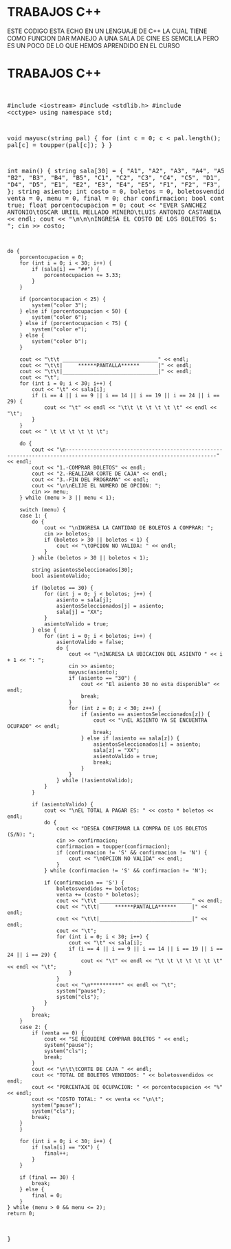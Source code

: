 # TRABAJOS C++

 ESTE CODIGO ESTA ECHO EN UN LENGUAJE DE C++ LA CUAL TIENE COMO FUNCION DAR MANEJO A UNA SALA DE CINE ES SEMCILLA PERO ES UN POCO DE LO QUE HEMOS APRENDIDO EN EL CURSO
 <br>
    <h1>TRABAJOS C++</h1>
    <br>
    <pre>
#include &lt;iostream&gt;
#include &lt;stdlib.h&gt;
#include &lt;cctype&gt;
using namespace std;

void mayusc(string pal) {
    for (int c = 0; c < pal.length(); c++) {
        pal[c] = toupper(pal[c]);
    }
}

int main() {
    string sala[30] = {
        "A1", "A2", "A3", "A4", "A5",
        "B1", "B2", "B3", "B4", "B5",
        "C1", "C2", "C3", "C4", "C5",
        "D1", "D2", "D3", "D4", "D5",
        "E1", "E2", "E3", "E4", "E5",
        "F1", "F2", "F3", "F4", "F5"
    };
    string asiento;
    int costo = 0, boletos = 0, boletosvendidos = 0, venta = 0, menu = 0, final = 0;
    char confirmacion;
    bool continuar = true;
    float porcentocupacion = 0;
    cout << "EVER SANCHEZ ANTONIO\tOSCAR URIEL MELLADO MINERO\tLUIS ANTONIO CASTANEDA ORTUNO" << endl;
    cout << "\n\n\nINGRESA EL COSTO DE LOS BOLETOS  $: ";
    cin >> costo;

    do {
        porcentocupacion = 0;
        for (int i = 0; i < 30; i++) {
            if (sala[i] == "##") {
                porcentocupacion += 3.33;
            }
        }

        if (porcentocupacion < 25) {
            system("color 3");
        } else if (porcentocupacion < 50) {
            system("color 6");
        } else if (porcentocupacion < 75) {
            system("color e");
        } else {
            system("color b");
        }

        cout << "\t\t _______________________________" << endl;
        cout << "\t\t|     ******PANTALLA******      |" << endl;
        cout << "\t\t|_______________________________|" << endl;
        cout << "\t";
        for (int i = 0; i < 30; i++) {
            cout << "\t" << sala[i];
            if (i == 4 || i == 9 || i == 14 || i == 19 || i == 24 || i == 29) {
                cout << "\t" << endl << "\t\t \t \t \t \t \t" << endl << "\t";
            }
        }
        cout << " \t \t \t \t \t \t";

        do {
            cout << "\n-----------------------------------------------------------------------------------------------------------------------" << endl;
            cout << "1.-COMPRAR BOLETOS" << endl;
            cout << "2.-REALIZAR CORTE DE CAJA" << endl;
            cout << "3.-FIN DEL PROGRAMA" << endl;
            cout << "\n\nELIJE EL NUMERO DE OPCION: ";
            cin >> menu;
        } while (menu > 3 || menu < 1);

        switch (menu) {
        case 1: {
            do {
                cout << "\nINGRESA LA CANTIDAD DE BOLETOS A COMPRAR: ";
                cin >> boletos;
                if (boletos > 30 || boletos < 1) {
                    cout << "\tOPCION NO VALIDA: " << endl;
                }
            } while (boletos > 30 || boletos < 1);

            string asientosSeleccionados[30];
            bool asientoValido;

            if (boletos == 30) {
                for (int j = 0; j < boletos; j++) {
                    asiento = sala[j];
                    asientosSeleccionados[j] = asiento;
                    sala[j] = "XX";
                }
                asientoValido = true;
            } else {
                for (int i = 0; i < boletos; i++) {
                    asientoValido = false;
                    do {
                        cout << "\nINGRESA LA UBICACION DEL ASIENTO " << i + 1 << ": ";
                        cin >> asiento;
                        mayusc(asiento);
                        if (asiento == "30") {
                            cout << "El asiento 30 no esta disponible" << endl;
                            break;
                        }
                        for (int z = 0; z < 30; z++) {
                            if (asiento == asientosSeleccionados[z]) {
                                cout << "\nEL ASIENTO YA SE ENCUENTRA OCUPADO" << endl;
                                break;
                            } else if (asiento == sala[z]) {
                                asientosSeleccionados[i] = asiento;
                                sala[z] = "XX";
                                asientoValido = true;
                                break;
                            }
                        }
                    } while (!asientoValido);
                }
            }

            if (asientoValido) {
                cout << "\nEL TOTAL A PAGAR ES: " << costo * boletos << endl;
                do {
                    cout << "DESEA CONFIRMAR LA COMPRA DE LOS BOLETOS (S/N): ";
                    cin >> confirmacion;
                    confirmacion = toupper(confirmacion);
                    if (confirmacion != 'S' && confirmacion != 'N') {
                        cout << "\nOPCION NO VALIDA" << endl;
                    }
                } while (confirmacion != 'S' && confirmacion != 'N');

                if (confirmacion == 'S') {
                    boletosvendidos += boletos;
                    venta += (costo * boletos);
                    cout << "\t\t ______________________________" << endl;
                    cout << "\t\t|     ******PANTALLA******     |" << endl;
                    cout << "\t\t|______________________________|" << endl;
                    cout << "\t";
                    for (int i = 0; i < 30; i++) {
                        cout << "\t" << sala[i];
                        if (i == 4 || i == 9 || i == 14 || i == 19 || i == 24 || i == 29) {
                            cout << "\t" << endl << "\t \t \t \t \t \t \t" << endl << "\t";
                        }
                    }
                    cout << "\n**********" << endl << "\t";
                    system("pause");
                    system("cls");
                }
            }
            break;
        }
        case 2: {
            if (venta == 0) {
                cout << "SE REQUIERE COMPRAR BOLETOS " << endl;
                system("pause");
                system("cls");
                break;
            }
            cout << "\n\t\tCORTE DE CAJA " << endl;
            cout << "TOTAL DE BOLETOS VENDIDOS: " << boletosvendidos << endl;
            cout << "PORCENTAJE DE OCUPACION: " << porcentocupacion << "%" << endl;
            cout << "COSTO TOTAL: " << venta << "\n\t";
            system("pause");
            system("cls");
            break;
        }
        }

        for (int i = 0; i < 30; i++) {
            if (sala[i] == "XX") {
                final++;
            }
        }

        if (final == 30) {
            break;
        } else {
            final = 0;
        }
    } while (menu > 0 && menu <= 2);
    return 0;
}
    </pre>
